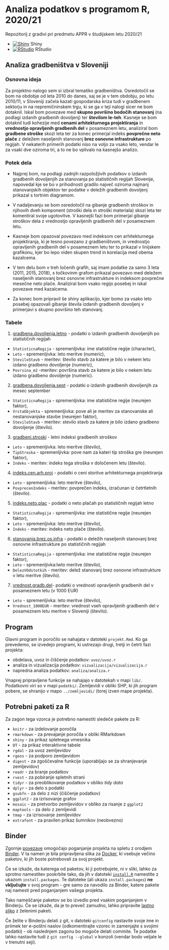 # Analiza podatkov s programom R, 2020/21

Repozitorij z gradivi pri predmetu APPR v študijskem letu 2020/21

* [![Shiny](http://mybinder.org/badge.svg)](http://mybinder.org/v2/gh/jakamrak/APPR-2020-21/master?urlpath=shiny/APPR-2020-21/projekt.Rmd) Shiny
* [![RStudio](http://mybinder.org/badge.svg)](http://mybinder.org/v2/gh/jakamrak/APPR-2020-21/master?urlpath=rstudio) RStudio

## Analiza gradbeništva v Sloveniji

### Osnovna ideja
Za projektno nalogo sem si izbral tematiko gradbeništva. Osredotočil se bom na obdobje od leta 2010 do danes, saj se je v tem obdobju, po letu 2010/11, v Sloveniji začela kazati gospodarska kriza tudi v gradbenem sektorju in na nepremičninskem trgu, ki se ga v teji nalogi sicer  ne bom dotaknil. Iskal bom povezave med **skupno površino bodočih stanovanj** (na podlagi izdanih gradbenih dovoljenj) ter **številom le-teh**. Kasneje se bom dotaknil tudi kohezije med **cenami arhitekturnega projektiranja** in **vrednostjo opravljenih gradbenih del** v posameznem letu, analiziral bom **gradbene stroške** skozi leta ter za konec primerjal indeks **povprečne neto plače** z deležem naseljenih stanovanj **brez osnovne infrastrukture** po regijah. V nekaterih primerih podatki niso na voljo za vsako leto, vendar le za vsaki dve  oziroma tri, a to ne bo vplivalo na kasnejšo analizo. 

### Potek dela
* Najprej bom, na podlagi zadnjih razpoložjivih podatkov o izdanih gradbenih dovoljenjih za stanovanja po statističnih regijah Slovenije, napovedal kje se bo v prihodnosti gradilo največ oziroma najmanj stanovanjskih objektov ter podatke v deležih gradbenih dovoljenj prikazal s tortnim diagramom. 

* V nadaljevanju se bom osredotočil na gibanje gradbenih stroškov in njihovih dveh komponent (stroški dela in stroški materiala) skozi leta ter komentiral svoje ugotovitve. V kasnejši fazi bom primerjal gibanje stroškov dela z vrednostjo opravljenih gradbenih del v posameznem letu.

* Kasneje bom opazoval povezavo med indeksom cen arhitekturnega projektiranja, ki je tesno povezano z gradbeništvom, in vrednostjo opravljenih gradbenih del v posameznem letu ter to prikazal v linijskem grafikonu, kjer bo lepo viden skupen trend in korelacija med obema kazalcema.

* V tem delu bom v treh ločenih grafih, saj imam podatke za samo 3 leta (2011, 2015, 2018), s točkovinm grafom prikazal povezavo med deležem naseljenih stanovanj brez osnovne infrastrukture in indeksom povprečne mesečne neto plače. Analiziral bom vsako regijo posebej in iskal povezave med kazalcema.

* Za konec bom pripravil še shiny aplikacijo, kjer bomo za vsako leto posebej opazovali gibanje števila izdanih gradbenih dovoljenj v primerjavi s skupno površino teh stanovanj.

### Tabele

1. [gradbena.dovoljenja.letno](https://pxweb.stat.si/SiStatData/pxweb/sl/Data/-/1970716S.px/) - podatki o izdanih gradbenih dovoljenjih po statističnih regijah
  - `StatisticnaRegija` - spremenljivka: ime statistične regije (character),
  - `Leto` - spremenljivka: leto meritve (numeric),
  - `SteviloStavb` - meritev: število stavb za katere je bilo v nekem letu izdano gradbeno dovoljenje (numeric),
  - `Povrsina_m2` -meritev: površina stavb za katere je bilo v nekem letu izdano gradbeno dovoljenje (numeric).

2. [gradbena.dovoljenja.sept](https://pxweb.stat.si/SiStatData/pxweb/sl/Data/-/1970712S.px) - podatki o izdanih gradbenih dovoljenjih za mesec september
  - `StatisticnaRegija` - spremenljivka: ime statistične regije (neurejen faktor),
  - `VrstaObjekta` - spremenljivka: pove ali je meritev za stanovanske ali nestanovanjske stavbe (neurejen faktor),
  - `SteviloStavb` - meritev: stevilo stavb za katere je bilo izdano gradbeno dovoljenje (število).
  
  3. [gradbeni.stroski](https://pxweb.stat.si/SiStatData/pxweb/sl/Data/-/1957611S.px/) - letni indeksi gradbenih stroškov
  - `Leto` - spremenljivka: leto meritve (število),
  - `TipStroska` - spremenljivka: pove nam za kateri tip stroška gre (neurejen faktor),
  - `Indeks` - meritev: indeks tega stroška v določenem letu (število).
  
  4. [indeks.cen.arh.proj](https://pxweb.stat.si/SiStatData/pxweb/sl/Data/-/0427601S.px/) - podatki o ceni storitve arhitekturnega projektiranja
  - `Leto` - spremenljivka: leto meritve (število),
  - `PovprecenIndeks` - meritev: povprečen indeks, izračunan iz četrtletnih (število).
  
  5. [indeks.neto.plac](https://pxweb.stat.si/SiStatData/pxweb/sl/Data/-/0772610S.px/) - podatki o neto plačah po statističnih regijah letno
  - `StatisticnaRegija` - spremenljivka: ime statistične regije (neurejen faktor),
  - `Leto` - spremenljivka: leto meritve (število),
  - `Indeks` - meritev: indeks neto plače (število).
  
  6. [stanovanja.brez.os.infra](https://pxweb.stat.si/SiStatData/pxweb/sl/Data/-/0861201S.px/) - podatki o deležih naseljenih stanovanj brez osnovne infrastrukture po statističnih regijah
  - `StatisticnaRegija` - spremenljivka: ime statistične regije (neurejen faktor),
  - `Leto` - spremenljivka:lwto meritve (število),
  - `DelezVOdstotkih` - meritev: delež stanovanj brez osnovne infrastrukture v letu meritve (število).
  
  7. [vrednost.gradb.del](https://pxweb.stat.si/SiStatData/pxweb/sl/Data/-/1919802S.px/)- podatki o vrednosti opravljenih gradbenih del v posameznem letu (v 1000 EUR)
  - `Leto` - spremenljivka: leto meritve (število),
  - `Vrednost_1000EUR` - meritev: vrednost vseh opravljenih gradbenih del v posameznem letu meritve v Sloveniji (število).
  


## Program

Glavni program in poročilo se nahajata v datoteki `projekt.Rmd`.
Ko ga prevedemo, se izvedejo programi, ki ustrezajo drugi, tretji in četrti fazi projekta:

* obdelava, uvoz in čiščenje podatkov: `uvoz/uvoz.r`
* analiza in vizualizacija podatkov: `vizualizacija/vizualizacija.r`
* napredna analiza podatkov: `analiza/analiza.r`

Vnaprej pripravljene funkcije se nahajajo v datotekah v mapi `lib/`.
Podatkovni viri so v mapi `podatki/`.
Zemljevidi v obliki SHP, ki jih program pobere,
se shranijo v mapo `../zemljevidi/` (torej izven mape projekta).

## Potrebni paketi za R

Za zagon tega vzorca je potrebno namestiti sledeče pakete za R:

* `knitr` - za izdelovanje poročila
* `rmarkdown` - za prevajanje poročila v obliki RMarkdown
* `shiny` - za prikaz spletnega vmesnika
* `DT` - za prikaz interaktivne tabele
* `rgdal` - za uvoz zemljevidov
* `rgeos` - za podporo zemljevidom
* `digest` - za zgoščevalne funkcije (uporabljajo se za shranjevanje zemljevidov)
* `readr` - za branje podatkov
* `rvest` - za pobiranje spletnih strani
* `tidyr` - za preoblikovanje podatkov v obliko *tidy data*
* `dplyr` - za delo s podatki
* `gsubfn` - za delo z nizi (čiščenje podatkov)
* `ggplot2` - za izrisovanje grafov
* `mosaic` - za pretvorbo zemljevidov v obliko za risanje z `ggplot2`
* `maptools` - za delo z zemljevidi
* `tmap` - za izrisovanje zemljevidov
* `extrafont` - za pravilen prikaz šumnikov (neobvezno)

## Binder

Zgornje [povezave](#analiza-podatkov-s-programom-r-202021)
omogočajo poganjanje projekta na spletu z orodjem [Binder](https://mybinder.org/).
V ta namen je bila pripravljena slika za [Docker](https://www.docker.com/),
ki vsebuje večino paketov, ki jih boste potrebovali za svoj projekt.

Če se izkaže, da katerega od paketov, ki ji potrebujete, ni v sliki,
lahko za sprotno namestitev poskrbite tako,
da jih v datoteki [`install.R`](install.R) namestite z ukazom `install.packages`.
Te datoteke (ali ukaza `install.packages`) **ne vključujte** v svoj program -
gre samo za navodilo za Binder, katere pakete naj namesti pred poganjanjem vašega projekta.

Tako nameščanje paketov se bo izvedlo pred vsakim poganjanjem v Binderju.
Če se izkaže, da je to preveč zamudno,
lahko pripravite [lastno sliko](https://github.com/jaanos/APPR-docker) z želenimi paketi.

Če želite v Binderju delati z git,
v datoteki `gitconfig` nastavite svoje ime in priimek ter e-poštni naslov
(odkomentirajte vzorec in zamenjajte s svojimi podatki) -
ob naslednjem zagonu bo mogoče delati commite.
Te podatke lahko nastavite tudi z `git config --global` v konzoli
(vendar bodo veljale le v trenutni seji).
